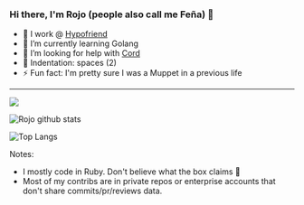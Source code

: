 ### Hi there, I'm Rojo (people also call me Feña) 👋

- 🔭 I work @ [Hypofriend](https://github.com/hypofriend)
- 🌱 I’m currently learning Golang
- 🤔 I’m looking for help with [Cord](https://github.com/rojosinalma/cord)
- 📜 Indentation: spaces (2)
- ⚡ Fun fact: I'm pretty sure I was a Muppet in a previous life

--- 

![](https://komarev.com/ghpvc/?username=rojosinalma&color=red)

![Rojo github stats](https://github-readme-stats.vercel.app/api?username=rojosinalma&theme=chartreuse-dark&count_private=true&show_icons=true&include_all_commits=true)

![Top Langs](https://github-readme-stats.vercel.app/api/top-langs/?username=rojosinalma&theme=chartreuse-dark)

Notes:

- I mostly code in Ruby. Don't believe what the box claims 🙈
- Most of my contribs are in private repos or enterprise accounts that don't share commits/pr/reviews data.
